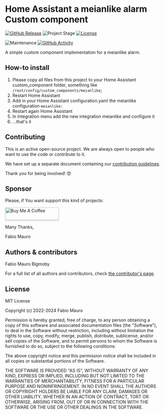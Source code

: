 # Home Assistant a meianlike alarm Custom component

[![GitHub Release][releases-shield]][releases]
![Project Stage][project-stage-shield]
[![License][license-shield]](LICENSE.md)

![Maintenance][maintenance-shield]
[![GitHub Activity][commits-shield]][commits]

A simple custom component implementation for a meianlike alarm.

## How-to install

1. Please copy all files from this project to your Home Assistant custom_component folder, something like `/root/config/custom_components/meianlike`;
2. Restart Home Assistant
3. Add in your Home Assistant configuration.yaml the meianlike configuration `meianlike:`
4. Restart again Home Assistant
5. In Integration menu add the new integration meianlike and configure it
6. ...that's it

## Contributing

This is an active open-source project. We are always open to people who want to
use the code or contribute to it.

We have set up a separate document containing our
[contribution guidelines](CONTRIBUTING.md).

Thank you for being involved! :heart_eyes:

## Sponsor

Please, if You want support this kind of projects:

<a href="https://www.buymeacoffee.com/bigmoby" target="_blank"><img src="https://www.buymeacoffee.com/assets/img/custom_images/orange_img.png" alt="Buy Me A Coffee" style="height: 41px !important;width: 174px !important;box-shadow: 0px 3px 2px 0px rgba(190, 190, 190, 0.5) !important;-webkit-box-shadow: 0px 3px 2px 0px rgba(190, 190, 190, 0.5) !important;" ></a>

Many Thanks,

Fabio Mauro

## Authors & contributors

Fabio Mauro Bigmoby

For a full list of all authors and contributors,
check [the contributor's page][contributors].

## License

MIT License

Copyright (c) 2022-2024 Fabio Mauro

Permission is hereby granted, free of charge, to any person obtaining a copy
of this software and associated documentation files (the "Software"), to deal
in the Software without restriction, including without limitation the rights
to use, copy, modify, merge, publish, distribute, sublicense, and/or sell
copies of the Software, and to permit persons to whom the Software is
furnished to do so, subject to the following conditions:

The above copyright notice and this permission notice shall be included in all
copies or substantial portions of the Software.

THE SOFTWARE IS PROVIDED "AS IS", WITHOUT WARRANTY OF ANY KIND, EXPRESS OR
IMPLIED, INCLUDING BUT NOT LIMITED TO THE WARRANTIES OF MERCHANTABILITY,
FITNESS FOR A PARTICULAR PURPOSE AND NONINFRINGEMENT. IN NO EVENT SHALL THE
AUTHORS OR COPYRIGHT HOLDERS BE LIABLE FOR ANY CLAIM, DAMAGES OR OTHER
LIABILITY, WHETHER IN AN ACTION OF CONTRACT, TORT OR OTHERWISE, ARISING FROM,
OUT OF OR IN CONNECTION WITH THE SOFTWARE OR THE USE OR OTHER DEALINGS IN THE
SOFTWARE.


[original_project]: https://github.com/bigmoby/meianlike-custom-component
[contributors]: https://github.com/bigmoby/meianlike-custom-component/graphs/contributors
[commits-shield]: https://img.shields.io/github/commit-activity/y/bigmoby/meianlike-custom-component.svg
[commits]: https://github.com/bigmoby/meianlike-custom-component/commits/main
[issue]: https://img.shields.io/github/issues/bigmoby/meianlike-custom-component.svg
[license-shield]: https://img.shields.io/github/license/bigmoby/meianlike-custom-component.svg
[maintenance-shield]: https://img.shields.io/maintenance/yes/2022.svg
[project-stage-shield]: https://img.shields.io/badge/project%20stage-dev%20-brightgreen.svg
[releases-shield]: https://img.shields.io/github/v/release/bigmoby/meianlike-custom-component
[releases]: https://github.com/bigmoby/meianlike-custom-component/releases
[repository]: https://github.com/bigmoby/meianlike-custom-component
